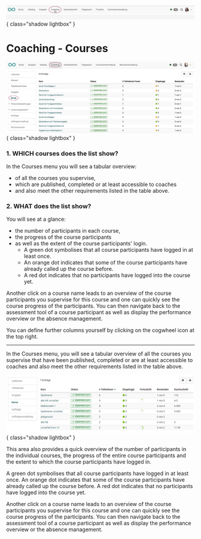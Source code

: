 ![bereiche_coaching_v1_de.png](assets/bereiche_coaching_v1_de.png){ class="shadow lightbox" }

# Coaching - Courses

![coaching_kurse_v1_de.png](assets/coaching_kurse_v1_de.png){ class="shadow lightbox" }

### 1. WHICH courses does the list show?

In the Courses menu you will see a tabular overview:

* of all the courses you supervise,
* which are published, completed or at least accessible to coaches
* and also meet the other requirements listed in the table above.


### 2. WHAT does the list show?

You will see at a glance:

* the number of participants in each course,
* the progress of the course participants
* as well as the extent of the course participants' login.
  * A green dot symbolises that all course participants have logged in at least once.
  * An orange dot indicates that some of the course participants have already called up the course before.
  * A red dot indicates that no participants have logged into the course yet.




Another click on a course name leads to an overview of the course participants you supervise for this course and one can quickly see the course progress of the participants. You can then navigate back to the assessment tool of a course participant as well as display the performance overview or the absence management.

You can define further columns yourself by clicking on the cogwheel icon at the top right.

---

In the Courses menu, you will see a tabular overview of all the courses you supervise that have been published, completed or are at least accessible to coaches and also meet the other requirements listed in the table above.


![Coaching Tool Menü Kurse](assets/Coaching_Kurse.png){ class="shadow lightbox" }

This area also provides a quick overview of the number of participants in the individual courses, the progress of the entire course participants and the extent to which the course participants have logged in.

A green dot symbolises that all course participants have logged in at least once. An orange dot indicates that some of the course participants have already called up the course before. A red dot indicates that no participants have logged into the course yet.

Another click on a course name leads to an overview of the course participants you supervise for this course and one can quickly see the course progress of the participants. You can then navigate back to the assessment tool of a course participant as well as display the performance overview or the absence management.

